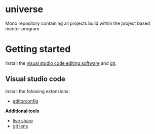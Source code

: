 # universe

Mono repository containing all projects build within the project based mentor program

# Getting started

Install the [visual studio code editing software](https://code.visualstudio.com/) and [git](https://git-scm.com/downloads).

## Visual studio code

Install the folowing extensions:

- [editorconfig](https://marketplace.visualstudio.com/items?itemName=EditorConfig.EditorConfig)

**Additional tools**

- [live share](https://marketplace.visualstudio.com/items?itemName=MS-vsliveshare.vsliveshare-pack)
- [git lens](https://marketplace.visualstudio.com/items?itemName=eamodio.gitlens)
